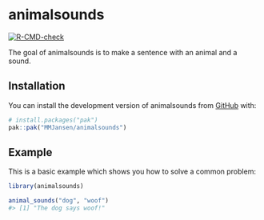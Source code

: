 
<!-- README.md is generated from README.Rmd. Please edit that file -->

# animalsounds

<!-- badges: start -->

[![R-CMD-check](https://github.com/MMJansen/animalsounds/actions/workflows/R-CMD-check.yaml/badge.svg)](https://github.com/MMJansen/animalsounds/actions/workflows/R-CMD-check.yaml)
<!-- badges: end -->

The goal of animalsounds is to make a sentence with an animal and a
sound.

## Installation

You can install the development version of animalsounds from
[GitHub](https://github.com/) with:

``` r
# install.packages("pak")
pak::pak("MMJansen/animalsounds")
```

## Example

This is a basic example which shows you how to solve a common problem:

``` r
library(animalsounds)

animal_sounds("dog", "woof")
#> [1] "The dog says woof!"
```
